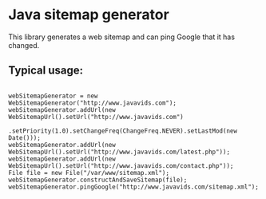 <h1>Java sitemap generator</h1>

<p>This library generates a web sitemap and can ping Google that it has changed.</p>

<h2>Typical usage:</h2>

<div class="highlight">
<pre>
<code>
webSitemapGenerator = new WebSitemapGenerator("http://www.javavids.com");
webSitemapGenerator.addUrl(new WebSitemapUrl().setUrl("http://www.javavids.com")
                   .setPriority(1.0).setChangeFreq(ChangeFreq.NEVER).setLastMod(new Date()));
webSitemapGenerator.addUrl(new WebSitemapUrl().setUrl("http://www.javavids.com/latest.php"));
webSitemapGenerator.addUrl(new WebSitemapUrl().setUrl("http://www.javavids.com/contact.php"));
File file = new File("/var/www/sitemap.xml");
webSitemapGenerator.constructAndSaveSitemap(file);
webSitemapGenerator.pingGoogle("http://www.javavids.com/sitemap.xml");
</code>
</pre>
</div>